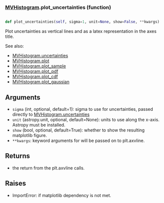 ### [MVHistogram](MVHistogram.md).plot_uncertainties (function)


```py

def plot_uncertainties(self, sigma=1, unit=None, show=False, **kwargs)

```



Plot uncertainties as vertical lines and as a latex representation in
the axes title.

See also:

* [MVHistogram.uncertainties](MVHistogram.uncertainties.md)
* [MVHistogram.plot](MVHistogram.plot.md)
* [MVHistogram.plot_sample](MVHistogram.plot_sample.md)
* [MVHistogram.plot_pdf](MVHistogram.plot_pdf.md)
* [MVHistogram.plot_cdf](MVHistogram.plot_cdf.md)
* [MVHistogram.plot_gaussian](MVHistogram.plot_gaussian.md)

Arguments
------------
* `sigma` (int, optional, default=1): sigma to use for uncertainties,
    passed directly to [MVHistogram.uncertainties](MVHistogram.uncertainties.md)
* `unit` (astropy.unit, optional, default=None): units to use along
    the x-axis.  Astropy must be installed.
* `show` (bool, optional, default=True): whether to show the resulting
    matplotlib figure.
* `**kwargs`: keyword arguments for will be passed on to plt.axvline.

Returns
--------
* the return from the plt.axvline calls.

Raises
--------
* ImportError: if matplotlib dependency is not met.

